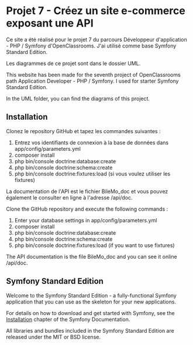 # Projet 7 - Créez un site e-commerce exposant une API

Ce site a été réalisé pour le projet 7 du parcours Développeur d'application - PHP / Symfony d'OpenClassrooms.
J'ai utilisé comme base Symfony Standard Edition.

Les diagrammes de ce projet sont dans le dossier UML.

This website has been made for the seventh project of OpenClassrooms path Application Developer - PHP / Symfony.
I used for starter Symfony Standard Edition.

In the UML folder, you can find the diagrams of this project.

## Installation

Clonez le repository GitHub et tapez les commandes suivantes :
1. Entrez vos identifiants de connexion à la base de données dans app/config/parameters.yml
1. composer install
1. php bin/console doctrine:database:create
1. php bin/console doctrine:schema:create
1. php bin/console doctrine:fixtures:load (si vous voulez utiliser les fixtures)

La documentation de l'API est le fichier BileMo_doc et vous pouvez également le consulter en ligne à l'adresse /api/doc.

Clone the GitHub repository and execute the following commands :
1. Enter your database settings in app/config/parameters.yml
1. composer install
1. php bin/console doctrine:database:create
1. php bin/console doctrine:schema:create
1. php bin/console doctrine:fixtures:load (if you want to use fixtures)

The API documentation is the file BileMo_doc and you can see it online /api/doc.

## Symfony Standard Edition

Welcome to the Symfony Standard Edition - a fully-functional Symfony
application that you can use as the skeleton for your new applications.

For details on how to download and get started with Symfony, see the
[Installation](https://symfony.com/doc/3.3/setup.html) chapter of the Symfony Documentation.

All libraries and bundles included in the Symfony Standard Edition are
released under the MIT or BSD license.
